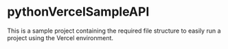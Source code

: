 # pythonVercelSampleAPI
 This is a sample project containing the required file structure to easily run a project using the Vercel environment.
